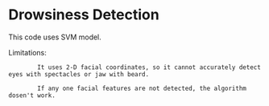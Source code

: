 # Drowsiness Detection

This code uses SVM model.

Limitations:
            
            It uses 2-D facial coordinates, so it cannot accurately detect eyes with spectacles or jaw with beard.
            
            If any one facial features are not detected, the algorithm dosen't work.
            
